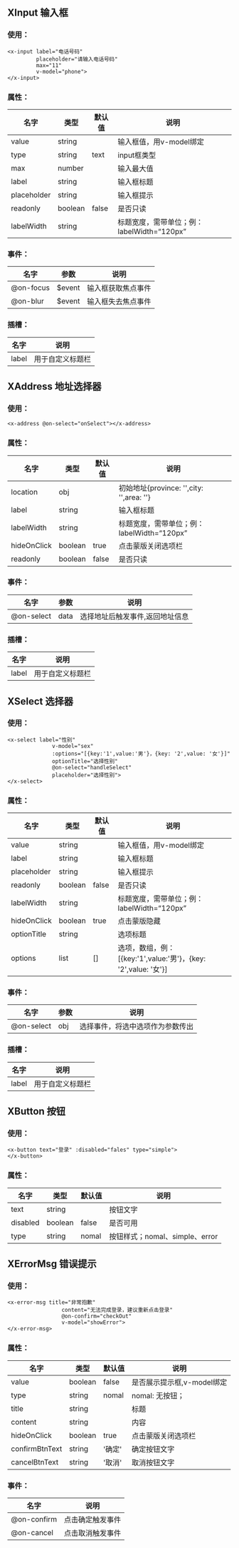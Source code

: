 ## XInput 输入框

### 使用：

```
<x-input label="电话号码"
         placeholder="请输入电话号码"
         max="11"
         v-model="phone">
</x-input>
```

### 属性：

| 名字        | 类型    | 默认值 | 说明                                       |
| ----------- | ------- | ------ | ------------------------------------------ |
| value       | string  |        | 输入框值，用v-model绑定                    |
| type        | string  | text   | input框类型                                |
| max         | number  |        | 输入最大值                                 |
| label       | string  |        | 输入框标题                                 |
| placeholder | string  |        | 输入框提示                                 |
| readonly    | boolean | false  | 是否只读                                   |
| labelWidth  | string  |        | 标题宽度，需带单位；例：labelWidth=“120px” |

### 事件：

| 名字      | 参数   | 说明               |
| --------- | ------ | ------------------ |
| @on-focus | $event | 输入框获取焦点事件 |
| @on-blur  | $event | 输入框失去焦点事件 |

### 插槽：

| 名字  | 说明             |
| ----- | ---------------- |
| label | 用于自定义标题栏 |



## XAddress 地址选择器

### 使用：

```
<x-address @on-select="onSelect"></x-address>
```

### 属性：

| 名字        | 类型    | 默认值 | 说明                                       |
| ----------- | ------- | ------ | ------------------------------------------ |
| location    | obj     |        | 初始地址{province: '',city: '',area: ''}   |
| label       | string  |        | 输入框标题                                 |
| labelWidth  | string  |        | 标题宽度，需带单位；例：labelWidth=“120px” |
| hideOnClick | boolean | true   | 点击蒙版关闭选项栏                         |
| readonly    | boolean | false  | 是否只读                                   |

### 事件：

| 名字       | 参数 | 说明                            |
| ---------- | ---- | ------------------------------- |
| @on-select | data | 选择地址后触发事件,返回地址信息 |

### 插槽：

| 名字  | 说明             |
| ----- | ---------------- |
| label | 用于自定义标题栏 |

## XSelect 选择器

### 使用：

```
<x-select label="性别"
              v-model="sex"
              :options="[{key:'1',value:'男'}，{key: '2',value: '女'}]"
              optionTitle="选择性别"
              @on-select="handleSelect"
              placeholder="选择性别">
</x-select>
```

### 属性：

| 名字        | 类型    | 默认值 | 说明                                                         |
| ----------- | ------- | ------ | ------------------------------------------------------------ |
| value       | string  |        | 输入框值，用v-model绑定                                      |
| label       | string  |        | 输入框标题                                                   |
| placeholder | string  |        | 输入框提示                                                   |
| readonly    | boolean | false  | 是否只读                                                     |
| labelWidth  | string  |        | 标题宽度，需带单位；例：labelWidth=“120px”                   |
| hideOnClick | boolean | true   | 点击蒙版隐藏                                                 |
| optionTitle | string  |        | 选项标题                                                     |
| options     | list    | []     | 选项，数组，例：[{key:'1',value:'男'}，{key: '2',value: '女'}] |

### 事件：

| 名字       | 参数 | 说明                             |
| ---------- | ---- | -------------------------------- |
| @on-select | obj  | 选择事件，将选中选项作为参数传出 |

### 插槽：

| 名字  | 说明             |
| ----- | ---------------- |
| label | 用于自定义标题栏 |



## XButton 按钮

### 使用：

```
<x-button text="登录" :disabled="fales" type="simple">
</x-button>
```

### 属性：

| 名字        | 类型    | 默认值 | 说明                                                         |
| ----------- | ------- | ------ | ------------------------------------------------------------ |
| text        | string  |        | 按钮文字                                                     |
| disabled    | boolean | false  | 是否可用                                                     |
| type        | string  | nomal  | 按钮样式；nomal、simple、error                               |



## XErrorMsg 错误提示

### 使用：

```
<x-error-msg title="非常抱歉"
                 content="无法完成登录，建议重新点击登录"
                 @on-confirm="checkOut"
                 v-model="showError">
</x-error-msg>
```

### 属性：

| 名字        | 类型    | 默认值 | 说明                       |
| ----------- | ------- | ------ | -------------------------- |
| value       | boolean | false  | 是否展示提示框,v-model绑定 |
| type        | string  | nomal  | nomal: 无按钮；            |
| title       | string  |        | 标题                       |
| content     | string  |        | 内容                       |
| hideOnClick | boolean | true   | 点击蒙版关闭选项栏         |
| confirmBtnText     | string  | '确定' | 确定按钮文字                |
| cancelBtnText     | string  | '取消' | 取消按钮文字                 |

### 事件：

| 名字        | 说明             |
| ----------- | ---------------- |
| @on-confirm | 点击确定触发事件 |
| @on-cancel  | 点击取消触发事件 |
